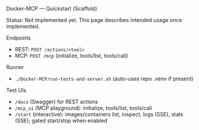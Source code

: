Docker-MCP — Quickstart (Scaffold)

Status: Not implemented yet. This page describes intended usage once implemented.

Endpoints
- REST: `POST /actions/<tool>`
- MCP: `POST /mcp` (initialize, tools/list, tools/call)

Runner
- `./Docker-MCP/run-tests-and-server.sh` (auto-uses repo .venv if present)

Test UIs
- `/docs` (Swagger) for REST actions
- `/mcp_ui` (MCP playground): initialize, tools/list, tools/call
- `/start` (interactive): images/containers list, inspect, logs (SSE), stats (SSE); gated start/stop when enabled
